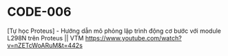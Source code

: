 # CODE-006
[Tự học Proteus] - Hướng dẫn mô phỏng lập trình động cơ bước với module L298N trên Proteus || VTM
https://www.youtube.com/watch?v=nZETcWoARuM&t=442s
